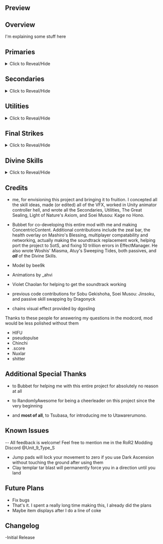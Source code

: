 ## Preview


## Overview
I'm explaining some stuff here

## Primaries
<details>
<summary> Click to Reveal/Hide </summary>
	![fire](https://github.com/user-attachments/assets/2b353b3b-75c4-46e9-923f-f275793dd99b)
</details>

## Secondaries
<details>
<summary> Click to Reveal/Hide </summary>
This is some text
</details>

## Utilities
<details>
<summary> Click to Reveal/Hide </summary>
This is some text
</details>

## Final Strikes
<details>
<summary> Click to Reveal/Hide </summary>
This is some text
</details>

## Divine Skills
<details>
<summary> Click to Reveal/Hide </summary>
This is some text
</details>

## Credits
- me, for envisioning this project and bringing it to fruition. I concepted all the skill ideas, made (or edited) all of the VFX, worked in Unity animator controller hell, and wrote all the Secondaries, Utilities, The Great Sealing, Light of Nature's Axiom, and Soei Musou: Kage no Hono.
- Bubbet for co-developing this entire mod with me and making ConcentricContent. Additional contributions include the zeal bar, the health overlay on Mashiro's Blessing, multiplayer compatability and networking, actually making the soundtrack replacement work, helping port the project to SotS, and fixing 10 trillion errors in EffectManager.
  He also wrote Woshis' Miasma, Atuy's Sweeping Tides, both passives, and ***all*** of the Divine Skills.

- Model by bee9k
- Animations by _ahvi
- Violet Chaolan for helping to get the soundtrack working
- previous code contributions for Sobu Gekishoha, Soei Musou: Jinsoku, and passive skill swapping by Dragonyck
- chains visual effect provided by dgosling

Thanks to these people for answering my questions in the modcord, mod would be less polished without them
- HIFU
- pseudopulse
- Chinchi
- .score
- Nuxlar
- shitter

## Additional Special Thanks
- to Bubbet for helping me with this entire project for absolutely no reason at all

- to RandomlyAwesome for being a cheerleader on this project since the very beginning

- and **most of all**, to Tsubasa, for introducing me to Utawarerumono.

## Known Issues
-- All feedback is welcome! Feel free to mention me in the RoR2 Modding Discord @Unit_9_Type_S
- Jump pads will lock your movement to zero if you use Dark Ascension without touching the ground after using them
- Clay templar tar blast will permanently force you in a direction until you land

## Future Plans
- Fix bugs
- That's it. I spent a really long time making this, I already did the plans
- Maybe item displays after I do a line of coke

## Changelog
-Initial Release 
